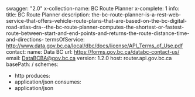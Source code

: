 swagger: "2.0"
x-collection-name: BC Route Planner
x-complete: 1
info:
  title: BC Route Planner
  description: the-bc-route-planner-is-a-rest-web-service-that-offers-vehicle-route-plans-that-are-based-on-the-bc-digital-road-atlas-dra--the-bc-route-planner-computes-the-shortest-or-fastest-route-between-start-and-end-points-and-returns-the-route-distance-time-and-directions-
  termsOfService: http://www.data.gov.bc.ca/local/dbc/docs/license/API_Terms_of_Use.pdf
  contact:
    name: Data BC
    url: https://forms.gov.bc.ca/databc-contact-us/
    email: DataBCBA@gov.bc.ca
  version: 1.2.0
host: router.api.gov.bc.ca
basePath: /
schemes:
- http
produces:
- application/json
consumes:
- application/json